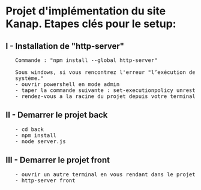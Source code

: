 # Projet d'implémentation du site Kanap. Etapes clés pour le setup:

## I - Installation de "http-server"
<pre>
   Commande : "npm install --global http-server"
   
   Sous windows, si vous rencontrez l'erreur "l’exécution de scripts est désactivée sur ce
   système."
   - ouvrir powershell en mode admin
   - taper la commande suivante : set-executionpolicy unrestricted
   - rendez-vous a la racine du projet depuis votre terminal powershell et executer la commande : http-server front
</pre>

## II - Demarrer le projet back
<pre>
   - cd back
   - npm install
   - node server.js
</pre>

## III - Demarrer le projet front
<pre>
   - ouvrir un autre terminal en vous rendant dans le projet
   - http-server front
</pre>